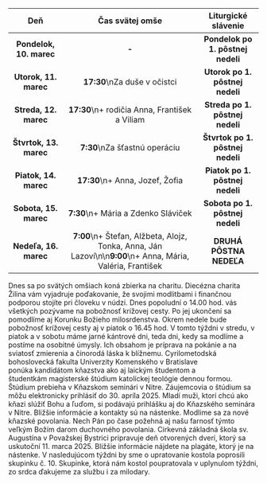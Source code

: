 <!-- title: "Informácie o omšiach - 09. - 16. marec" -->
<!-- date: "2024-03-09" -->

<!-- table-setup wrapStyle=row; wrapOn=max-width:767px; wrapHideHeader=true -->
| Deň | Čas svätej omše | Liturgické slávenie |
| :---: | :---: | :---: |
| **Pondelok, 10. marec** | **-** | **Pondelok po 1. pôstnej nedeli** |
| **Utorok, 11. marec** | **17:30**\nZa duše v očistci | **Utorok po 1. pôstnej nedeli** |
| **Streda, 12. marec** | **17:30**\n+ rodičia Anna, František a Viliam | **Streda po 1. pôstnej nedeli** |
| **Štvrtok, 13. marec** | **7:30**\nZa šťastnú operáciu | **Štvrtok po 1. pôstnej nedeli** |
| **Piatok, 14. marec** | **17:30**\n+ Anna, Jozef, Žofia | **Piatok po 1. pôstnej nedeli** |
| **Sobota, 15. marec** | **7:30**\n+ Mária a Zdenko Sláviček | **Sobota po 1. pôstnej nedeli** |
| **Nedeľa, 16. marec** | **7:00**\n+ Štefan, Alžbeta, Alojz, Tonka, Anna, Ján Lazoví\n\n**9:00**\n+ Anna, Mária, Valéria, František | **DRUHÁ PÔSTNA NEDEĽA** |


Dnes sa po svätých omšiach koná zbierka na charitu. Diecézna charita Žilina vám vyjadruje poďakovanie, že svojimi modlitbami i finančnou podporou stojíte pri človeku v núdzi. 
Dnes popoludní o 14.00 hod. vás všetkých pozývame na pobožnosť krížovej cesty. Po jej ukončení sa pomodlíme aj Korunku Božieho milosrdenstva. Okrem nedele bude pobožnosť krížovej cesty aj v piatok o 16.45 hod.
V tomto týždni v stredu, v piatok a v sobotu máme jarné kántrové dni, teda dni, kedy sa modlíme a postíme na osobitné úmysly. Ich obsahom je príprava na pokánie a na sviatosť zmierenia a činorodá láska k blížnemu. 
Cyrilometodská bohoslovecká fakulta Univerzity Komenského v Bratislave ponúka kandidátom kňazstva ako aj laickým študentom a študentkám magisterské štúdium katolíckej teológie dennou formou. Štúdium prebieha v Kňazskom seminári v Nitre. Záujemcovia o štúdium sa môžu elektronicky prihlásiť do 30. apríla 2025.
Mladí muži, ktorí chcú ako kňazi slúžiť Bohu a ľuďom, si podávajú prihlášku aj do Kňazského seminára v Nitre. Bližšie informácie a kontakty sú na nástenke. Modlime sa za nové kňazské povolania. Nech Pán po čase požehná aj našu farnosť týmto veľkým Božím darom duchovného povolania. 
Cirkevná základná škola sv. Augustína v Považskej Bystrici pripravuje deň otvorených dverí, ktorý sa uskutoční 11. marca 2025. Bližšie informácie nájdete na plagáte, ktorý je na nástenke. 
V nasledujúcom týždni by sme o upratovanie kostola poprosili skupinku č. 10. Skupinke, ktorá nám kostol poupratovala v uplynulom týždni, zo srdca ďakujeme za službu i za milodary.
